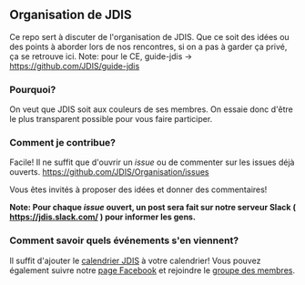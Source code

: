 ## Organisation de JDIS

Ce repo sert à discuter de l'organisation de JDIS. Que ce soit des idées ou des points à aborder lors de nos rencontres, si on a pas à garder ça privé, ça se retrouve ici.
Note: pour le CE, guide-jdis -> https://github.com/JDIS/guide-jdis

### Pourquoi?

On veut que JDIS soit aux couleurs de ses membres. On essaie donc d'être le plus transparent possible pour vous faire participer.

### Comment je contribue?

Facile! Il ne suffit que d'ouvrir un *issue* ou de commenter sur les issues déjà ouverts.
https://github.com/JDIS/Organisation/issues

Vous êtes invités à proposer des idées et donner des commentaires!

**Note: Pour chaque *issue* ouvert, un post sera fait sur notre serveur Slack ( https://jdis.slack.com/ ) pour informer les gens.**

### Comment savoir quels événements s'en viennent?

Il suffit d'ajouter le [calendrier JDIS](https://calendar.google.com/calendar/embed?src=info@jdis.ca&ctz=America/Toronto&pli=1) à votre calendrier! Vous pouvez également suivre notre [page Facebook](https://www.facebook.com/JDISherbrooke/) et rejoindre le [groupe des membres](https://www.facebook.com/groups/jdisherbrooke/).
